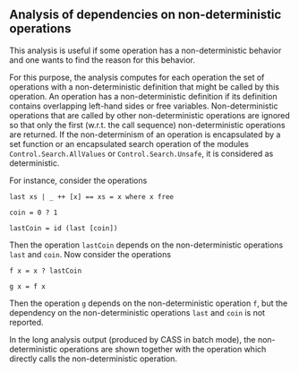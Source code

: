 Analysis of dependencies on non-deterministic operations
--------------------------------------------------------

This analysis is useful if some operation has a non-deterministic
behavior and one wants to find the reason for this behavior.

For this purpose, the analysis computes for each operation the set of
operations with a non-deterministic definition that might be called
by this operation. An operation has a non-deterministic definition
if its definition contains overlapping left-hand sides or free variables.
Non-deterministic operations that are called by other
non-deterministic operations are ignored so that only the first
(w.r.t. the call sequence) non-deterministic operations are returned.
If the non-determinism of an operation is encapsulated by
a set function or an encapsulated search operation of the modules
`Control.Search.AllValues` or `Control.Search.Unsafe`,
it is considered as deterministic.

For instance, consider the operations

    last xs | _ ++ [x] == xs = x where x free
    
    coin = 0 ? 1
    
    lastCoin = id (last [coin])
    
Then the operation `lastCoin` depends on the non-deterministic
operations `last` and `coin`. Now consider the operations

    f x = x ? lastCoin

    g x = f x

Then the operation `g` depends on the non-deterministic operation `f`,
but the dependency on the non-deterministic
operations `last` and `coin` is not reported.

In the long analysis output (produced by CASS in batch mode),
the non-deterministic operations are shown together with
the operation which directly calls the non-deterministic operation.
